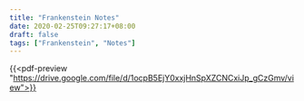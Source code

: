 ```yaml
---
title: "Frankenstein Notes"
date: 2020-02-25T09:27:17+08:00
draft: false
tags: ["Frankenstein", "Notes"]
---
```


{{<pdf-preview "https://drive.google.com/file/d/1ocpB5EjY0xxjHnSpXZCNCxiJp_gCzGmv/view">}}